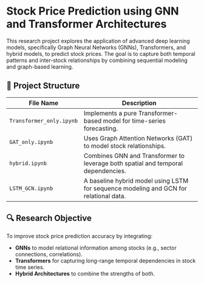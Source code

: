 # Stock Price Prediction using GNN and Transformer Architectures

This research project explores the application of advanced deep learning models, specifically Graph Neural Networks (GNNs), Transformers, and hybrid models, to predict stock prices. The goal is to capture both temporal patterns and inter-stock relationships by combining sequential modeling and graph-based learning.

## 📂 Project Structure

| File Name               | Description                                               |
|------------------------|-----------------------------------------------------------|
| `Transformer_only.ipynb` | Implements a pure Transformer-based model for time-series forecasting. |
| `GAT_only.ipynb`         | Uses Graph Attention Networks (GAT) to model stock relationships. |
| `hybrid.ipynb`           | Combines GNN and Transformer to leverage both spatial and temporal dependencies. |
| `LSTM_GCN.ipynb`         | A baseline hybrid model using LSTM for sequence modeling and GCN for relational data. |

## 🔍 Research Objective

To improve stock price prediction accuracy by integrating:

- **GNNs** to model relational information among stocks (e.g., sector connections, correlations).
- **Transformers** for capturing long-range temporal dependencies in stock time series.
- **Hybrid Architectures** to combine the strengths of both.
